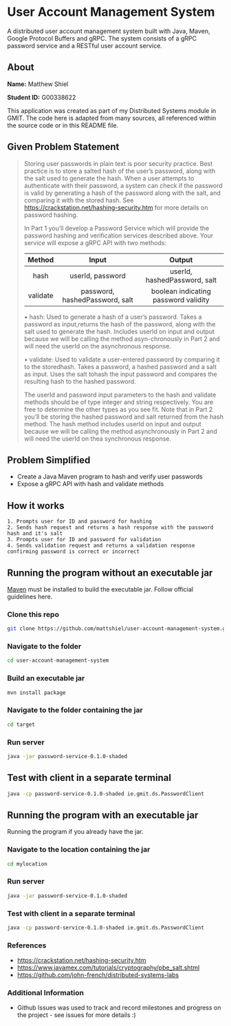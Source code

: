 # User Account Management System
A distributed user account management system built with Java, Maven, Google Protocol Buffers and gRPC. The system consists of a gRPC password service and a RESTful user account service.

## About 
**Name:** Matthew Shiel

**Student ID:** G00338622 

This application was created as part of my Distributed Systems module in GMIT. The code here is adapted from many sources, all referenced within the source code or in this README file.  

## Given Problem Statement 

> Storing user passwords in plain text is poor security practice. Best practice is to store a salted hash of the user’s password, along with the salt used to generate the hash. When a user attempts to authenticate with their password, a system can check if the password is valid by generating a hash of the password along with the salt, and comparing it with the
stored hash. See https://crackstation.net/hashing-security.htm for more  details on password hashing.
>
> In Part 1 you’ll develop a Password Service which will provide the password hashing and verification  services  described  above. Your  service  will  expose  a  gRPC  API  with  two methods:
>
>|  Method  |              Input             |                Output                |
>|:--------:|:------------------------------:|:------------------------------------:|
>| hash     | userId, password               | userId, hashedPassword, salt         |
>| validate | password, hashedPassword, salt | boolean indicating password validity |
>
>• hash: Used to generate a hash of a user’s password. Takes a password as input,returns the hash of the password, along with the salt used to generate the hash. Includes userId on input and output because we will be calling the method asyn-chronously in Part 2 and will need the userId on the asynchronous response.
>
>• validate: Used to validate a user-entered password by comparing it to the storedhash. Takes a password, a hashed password and a salt as input. Uses the salt tohash the input password and compares the resulting hash to the hashed password.
>
>The userId and password input parameters to the hash and validate methods should be of type integer and string respectively.  You are free to determine the other types as you see fit. Note that in Part 2 you’ll be storing the hashed password and salt returned from the hash method. The hash method includes userId on input and output because we will be calling the method asynchronously in Part 2 and will need the userId on thea synchronous response.
 
## Problem Simplified  
  * Create a Java Maven program to hash and verify user passwords
  * Expose a gRPC API with hash and validate methods
    
## How it works 
 
    1. Prompts user for ID and password for hashing
    2. Sends hash request and returns a hash response with the password hash and it's salt
    3. Prompts user for ID and password for validation
    4. Sends validation request and returns a validation response confirming password is correct or incorrect    
 
 
## Running the program without an executable jar
[Maven](https://maven.apache.org/) must be installed to build the executable jar. Follow official guidelines here. 
 
### Clone this repo 
```bash 
git clone https://github.com/mattshiel/user-account-management-system.git 
``` 
### Navigate to the folder 
```bash 
cd user-account-management-system 
``` 
### Build an executable jar 
```bash 
mvn install package
``` 
### Navigate to the folder containing the jar 
```bash 
cd target
``` 
### Run server
```bash 
java -jar password-service-0.1.0-shaded
``` 
## Test with client in a separate terminal
```bash 
java -cp password-service-0.1.0-shaded ie.gmit.ds.PasswordClient
``` 

## Running the program with an executable jar
Running the program if you already have the jar.

### Navigate to the location containing the jar 
```bash 
cd mylocation
``` 
### Run server
```bash 
java -jar password-service-0.1.0-shaded
``` 
### Test with client in a separate terminal
```bash 
java -cp password-service-0.1.0-shaded ie.gmit.ds.PasswordClient
``` 

### References

 - https://crackstation.net/hashing-security.htm
 - https://www.javamex.com/tutorials/cryptography/pbe_salt.shtml
 - https://github.com/john-french/distributed-systems-labs
 
 ### Additional Information
 * Github Issues was used to track and record milestones and progress on the project - see issues for more details :)
